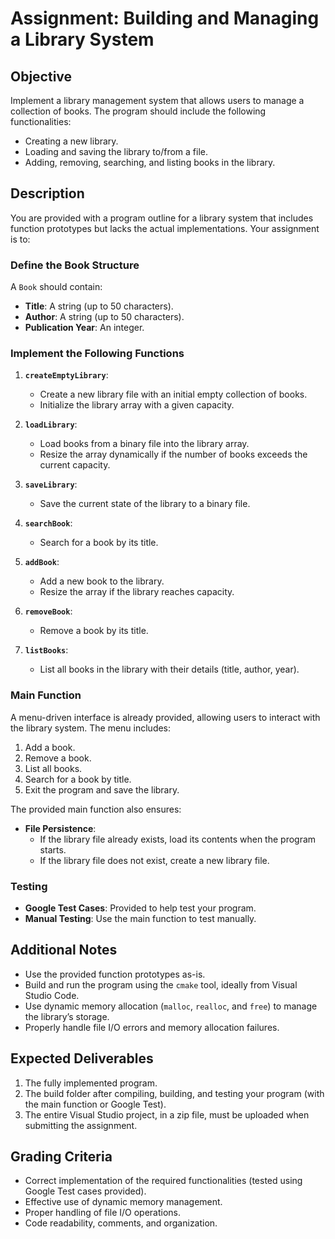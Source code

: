 # Assignment: Building and Managing a Library System

## Objective
Implement a library management system that allows users to manage a collection of books. The program should include the following functionalities:
- Creating a new library.
- Loading and saving the library to/from a file.
- Adding, removing, searching, and listing books in the library.

## Description
You are provided with a program outline for a library system that includes function prototypes but lacks the actual implementations. Your assignment is to:

### Define the Book Structure
A `Book` should contain:
- **Title**: A string (up to 50 characters).
- **Author**: A string (up to 50 characters).
- **Publication Year**: An integer.

### Implement the Following Functions
1. **`createEmptyLibrary`**:
    - Create a new library file with an initial empty collection of books.
    - Initialize the library array with a given capacity.

2. **`loadLibrary`**:
    - Load books from a binary file into the library array.
    - Resize the array dynamically if the number of books exceeds the current capacity.

3. **`saveLibrary`**:
    - Save the current state of the library to a binary file.

4. **`searchBook`**:
    - Search for a book by its title.

5. **`addBook`**:
    - Add a new book to the library.
    - Resize the array if the library reaches capacity.

6. **`removeBook`**:
    - Remove a book by its title.

7. **`listBooks`**:
    - List all books in the library with their details (title, author, year).

### Main Function
A menu-driven interface is already provided, allowing users to interact with the library system. The menu includes:
1. Add a book.
2. Remove a book.
3. List all books.
4. Search for a book by title.
5. Exit the program and save the library.

The provided main function also ensures:
- **File Persistence**:
  - If the library file already exists, load its contents when the program starts.
  - If the library file does not exist, create a new library file.

### Testing
- **Google Test Cases**: Provided to help test your program.
- **Manual Testing**: Use the main function to test manually.

## Additional Notes
- Use the provided function prototypes as-is.
- Build and run the program using the `cmake` tool, ideally from Visual Studio Code.
- Use dynamic memory allocation (`malloc`, `realloc`, and `free`) to manage the library’s storage.
- Properly handle file I/O errors and memory allocation failures.

## Expected Deliverables
1. The fully implemented program.
2. The build folder after compiling, building, and testing your program (with the main function or Google Test).
3. The entire Visual Studio project, in a zip file, must be uploaded when submitting the assignment.

## Grading Criteria
- Correct implementation of the required functionalities (tested using Google Test cases provided).
- Effective use of dynamic memory management.
- Proper handling of file I/O operations.
- Code readability, comments, and organization.

